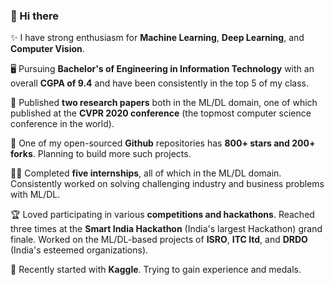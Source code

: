 ### 👋 Hi there 

✨ I have strong enthusiasm for **Machine Learning**, **Deep Learning**, and **Computer Vision**. 

🖥️ Pursuing **Bachelor's of Engineering in Information Technology** with an overall **CGPA of 9.4** and have been consistently in the top 5 of my class.

📄 Published **two research papers** both in the ML/DL domain, one of which published at the **CVPR 2020 conference** (the topmost computer science conference in the world).

🌟 One of my open-sourced **Github** repositories has **800+ stars and 200+ forks**. Planning to build more such projects.

👨‍💻 Completed **five internships**, all of which in the ML/DL domain. Consistently worked on solving challenging industry and business problems with ML/DL.

🏆 Loved participating in various **competitions and hackathons**. Reached three times at the **Smart India Hackathon** (India's largest Hackathon) grand finale. Worked on the ML/DL-based projects of **ISRO**, **ITC ltd**, and **DRDO** (India's esteemed organizations). 

🥇 Recently started with **Kaggle**. Trying to gain experience and medals.
